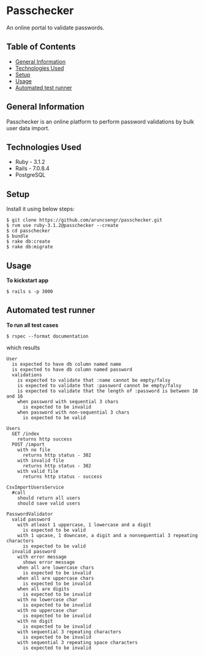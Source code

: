 # Passchecker
An online portal to validate passwords.

## Table of Contents
* [General Information](#general-information)
* [Technologies Used](#technologies-used)
* [Setup](#setup)
* [Usage](#usage)
* [Automated test runner](#automated-test-runner)

## General Information
Passchecker is an online platform to perform password validations by bulk user data import.


## Technologies Used
- Ruby - 3.1.2
- Rails - 7.0.8.4
- PostgreSQL

## Setup

Install it using below steps:

```
$ git clone https://github.com/aruncsengr/passchecker.git
$ rvm use ruby-3.1.2@passchecker --create
$ cd passchecker
$ bundle
$ rake db:create
$ rake db:migrate
```

## Usage

**To kickstart app**

```
$ rails s -p 3000
```

## Automated test runner

**To run all test cases**

```
$ rspec --format documentation
```
which results
```
User
  is expected to have db column named name
  is expected to have db column named password
  validations
    is expected to validate that :name cannot be empty/falsy
    is expected to validate that :password cannot be empty/falsy
    is expected to validate that the length of :password is between 10 and 16
    when password with sequential 3 chars
      is expected to be invalid
    when password with non-sequential 3 chars
      is expected to be valid

Users
  GET /index
    returns http success
  POST /import
    with no file
      returns http status - 302
    with invalid file
      returns http status - 302
    with valid file
      returns http status - success

CsvImportUsersService
  #call
    should return all users
    should save valid users

PasswordValidator
  valid password
    with atleast 1 uppercase, 1 lowercase and a digit
      is expected to be valid
    with 1 upcase, 1 downcase, a digit and a nonsequential 3 repeating characters
      is expected to be valid
  invalid password
    with error message
      shows error message
    when all are lowercase chars
      is expected to be invalid
    when all are uppercase chars
      is expected to be invalid
    when all are digits
      is expected to be invalid
    with no lowercase char
      is expected to be invalid
    with no uppercase char
      is expected to be invalid
    with no digit
      is expected to be invalid
    with sequential 3 repeating characters
      is expected to be invalid
    with sequential 3 repeating space characters
      is expected to be invalid

```
